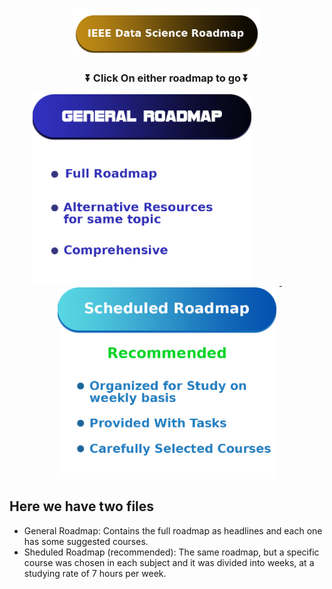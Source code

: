 <p align="center">
    <img src="Assets/ieee data science roadmap.png" width="60%">
</p>



<h3 align="center">  ⏬ Click On either roadmap to go ⏬ </h3>
<p align="center">
    <a href="https://github.com/Ahmed-Hereiz/Data-Science-Roadmap-IEEE-2024/blob/main/General%20Roadmap.md">
        <img src="Assets/genereal roadmap.png" style="width: 25em; margin-right:9%">
    </a>
    &nbsp;&nbsp;&nbsp;&nbsp;&nbsp;&nbsp;&nbsp;&nbsp;
    <a href="https://github.com/Ahmed-Hereiz/Data-Science-Roadmap-IEEE-2024/blob/main/Roadmap%20Into%20Weeks.md">
        <img src="Assets/Scheduled roadmap.png" style="width:25em;" >
    </a>
</p>

## Here we have two files

- General Roadmap: Contains the full roadmap as headlines and each one has some suggested courses. <br>
- Sheduled Roadmap (recommended): The same roadmap, but a specific course was chosen in each subject and it was divided into weeks, at a studying rate of 7 hours per week.
  <br>
